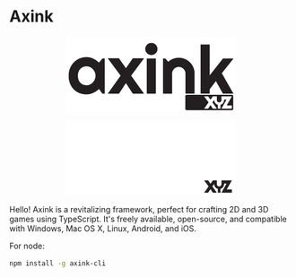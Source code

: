 # Axink

<!-- ![axink](axink-logo-dark.png#gh-light-mode-only)
![axink](axink-logo-light.png#gh-dark-mode-only) -->
<p align="center">
  <img src="axink-logo-dark.png#gh-light-mode-only">
</p>

<p align="center">
  <img src="axink-logo-light.png#gh-dark-mode-only">
</p>

Hello! Axink is a revitalizing framework, perfect for crafting 2D and 3D games using TypeScript. It's freely available, open-source, and compatible with Windows, Mac OS X, Linux, Android, and iOS.


For node:
```bash
npm install -g axink-cli
```